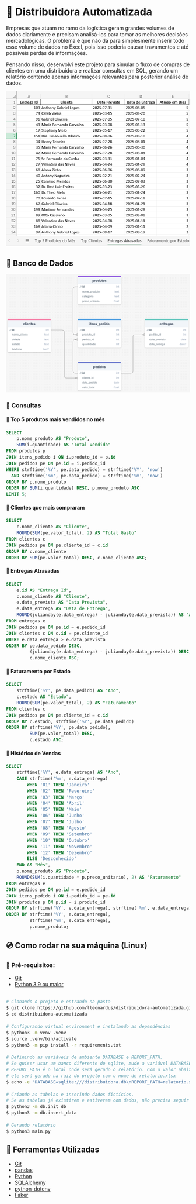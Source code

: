 # 🚚 Distribuidora Automatizada

Empresas que atuam no ramo da logística geram grandes volumes de dados diariamente
e precisam analisá-los para tomar as melhores decisões mercadológicas. O problema
é que não dá para simplesmente inserir todo esse volume de dados no Excel, pois
isso poderia causar travamentos e até possíveis perdas de informações.

Pensando nisso, desenvolvi este projeto para simular o fluxo de compras de clientes
em uma distribuidora e realizar consultas em SQL, gerando um relatório contendo
apenas informações relevantes para posterior análise de dados.

![Exemplo de Output do Relatório](./docs/images/excel-output.png)

## 💾 Banco de Dados

![Modelo Entidade Relacionamento para o Banco](./docs/images/database.png)

### 📒 Consultas

#### 🔎 Top 5 produtos mais vendidos no mês

```sql
SELECT
    p.nome_produto AS "Produto",
    SUM(i.quantidade) AS "Total Vendido"
FROM produtos p
JOIN itens_pedido i ON i.produto_id = p.id
JOIN pedidos pe ON pe.id = i.pedido_id
WHERE strftime('%Y', pe.data_pedido) = strftime('%Y', 'now')
  AND strftime('%m', pe.data_pedido) = strftime('%m', 'now')
GROUP BY p.nome_produto
ORDER BY SUM(i.quantidade) DESC, p.nome_produto ASC
LIMIT 5;
```

#### 🔎 Clientes que mais compraram

```sql
SELECT
    c.nome_cliente AS "Cliente",
    ROUND(SUM(pe.valor_total), 2) AS "Total Gasto"
FROM clientes c
JOIN pedidos pe ON pe.cliente_id = c.id
GROUP BY c.nome_cliente
ORDER BY SUM(pe.valor_total) DESC, c.nome_cliente ASC;
```

#### 🔎 Entregas Atrasadas

```sql
SELECT
    e.id AS "Entrega Id",
    c.nome_cliente AS "Cliente",
    e.data_prevista AS "Data Prevista",
    e.data_entrega AS "Data de Entrega",
    ROUND(julianday(e.data_entrega) - julianday(e.data_prevista)) AS "Atraso em Dias"
FROM entregas e
JOIN pedidos pe ON pe.id = e.pedido_id
JOIN clientes c ON c.id = pe.cliente_id
WHERE e.data_entrega > e.data_prevista
ORDER BY pe.data_pedido DESC,
         (julianday(e.data_entrega) - julianday(e.data_prevista)) DESC,
         c.nome_cliente ASC;
```

#### 🔎 Faturamento por Estado

```sql
SELECT
    strftime('%Y', pe.data_pedido) AS "Ano",
    c.estado AS "Estado",
    ROUND(SUM(pe.valor_total), 2) AS "Faturamento"
FROM clientes c
JOIN pedidos pe ON pe.cliente_id = c.id
GROUP BY c.estado, strftime('%Y', pe.data_pedido)
ORDER BY strftime('%Y', pe.data_pedido),
         SUM(pe.valor_total) DESC,
         c.estado ASC;
```

#### 🔎 Histórico de Vendas

```sql
SELECT
    strftime('%Y', e.data_entrega) AS "Ano",
    CASE strftime('%m', e.data_entrega)
        WHEN '01' THEN 'Janeiro'
        WHEN '02' THEN 'Fevereiro'
        WHEN '03' THEN 'Março'
        WHEN '04' THEN 'Abril'
        WHEN '05' THEN 'Maio'
        WHEN '06' THEN 'Junho'
        WHEN '07' THEN 'Julho'
        WHEN '08' THEN 'Agosto'
        WHEN '09' THEN 'Setembro'
        WHEN '10' THEN 'Outubro'
        WHEN '11' THEN 'Novembro'
        WHEN '12' THEN 'Dezembro'
        ELSE 'Desconhecido'
    END AS "Mês",
    p.nome_produto AS "Produto",
    ROUND(SUM(i.quantidade * p.preco_unitario), 2) AS "Faturamento"
FROM entregas e
JOIN pedidos pe ON pe.id = e.pedido_id
JOIN itens_pedido i ON i.pedido_id = pe.id
JOIN produtos p ON p.id = i.produto_id
GROUP BY strftime('%Y', e.data_entrega), strftime('%m', e.data_entrega), p.nome_produto
ORDER BY strftime('%Y', e.data_entrega),
         strftime('%m', e.data_entrega),
         p.nome_produto;
```

## 💿 Como rodar na sua máquina (Linux)

### 📝 Pré-requisitos:

- [Git](https://git-scm.com/downloads)
- [Python 3.9 ou maior](https://www.python.org/downloads/)

```bash

# Clonando o projeto e entrando na pasta
$ git clone https://github.com/lleonardus/distribuidora-automatizada.git
$ cd distribuidora-automatizada

# Configurando virtual environment e instalando as dependências
$ python3 -m venv .venv
$ source .venv/bin/activate
$ python3 -m pip install -r requirements.txt

# Definindo as variáveis de ambiente DATABASE e REPORT_PATH.
# Se quiser usar um banco diferente do sqlite, mude a variável DATABASE.
# REPORT_PATH é o local onde será gerado o relatório. Com o valor abaixo,
# ele será gerado na raiz do projeto com o nome de relatorio.xlsx
$ echo -e 'DATABASE=sqlite:///distribuidora.db\nREPORT_PATH=relatorio.xlsx' > .env

# Criando as tabelas e inserindo dados fictícios.
# Se as tabelas já existirem e estiverem com dados, não precisa seguir esse passo
$ python3 -m db.init_db
$ python3 -m db.insert_data

# Gerando relatório
$ python3 main.py
```

## 🧰 Ferramentas Utilizadas

- [Git](https://git-scm.com/downloads)
- [pandas](https://pandas.pydata.org/docs/getting_started/install.html)
- [Python](https://www.python.org/downloads/)
- [SQLAlchemy](https://docs.sqlalchemy.org/en/20/intro.html#installation)
- [python-dotenv](https://pypi.org/project/python-dotenv/)
- [Faker](https://pypi.org/project/Faker/)
